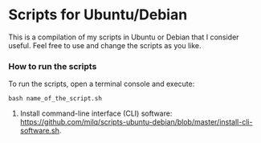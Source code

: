 # Scripts for Ubuntu/Debian

This is a compilation of my scripts in Ubuntu or Debian that I consider useful. Feel free to use and change the scripts as you like.

### How to run the scripts

To run the scripts, open a terminal console and execute:

```
bash name_of_the_script.sh
```


1. Install command-line interface (CLI) software: https://github.com/milq/scripts-ubuntu-debian/blob/master/install-cli-software.sh.
